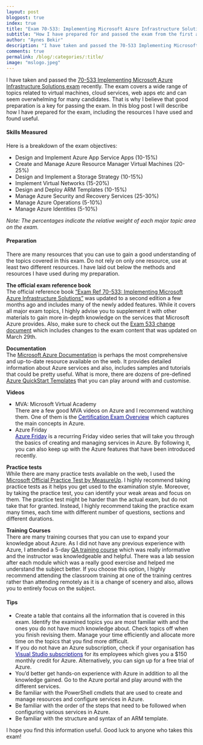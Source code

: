 ```yaml
---
layout: post
blogpost: true
index: true
title: "Exam 70-533: Implementing Microsoft Azure Infrastructure Solutions - Preparation and Tips"
subtitle: "How I have prepared for and passed the exam from the first attempt..."
author: "Aynes Bekir"
description: "I have taken and passed the 70-533 Implementing Microsoft Azure Infrastructure Solutions exam</a> recently. The exam covers a wide range of topics related to virtual machines, cloud services, web apps etc and can seem overwhelming for many candidates. That is why I believe that good preparation is a key for passing the exam. In this blog post I will describe how I have prepared for the exam."
comments: true
permalink: /blog/:categories/:title/
image: "mslogo.jpeg"
---
```


I have taken and passed the <a href="https://www.microsoft.com/en-us/learning/exam-70-533.aspx" target="_blank">70-533 Implementing Microsoft Azure Infrastructure Solutions exam</a> recently. The exam covers a wide range of topics related to virtual machines, cloud services, web apps etc and can seem overwhelming for many candidates. That is why I believe that good preparation is a key for passing the exam. In this blog post I will describe how I have prepared for the exam, including the resources I have used and found useful. 

#### **Skills Measured**
Here is a breakdown of the exam objectives:
- Design and Implement Azure App Service Apps (10-15%)
- Create and Manage Azure Resource Manager Virtual Machines (20-25%)
- Design and Implement a Storage Strategy (10-15%)
- Implement Virtual Networks (15-20%)
- Design and Deploy ARM Templates (10-15%)
- Manage Azure Security and Recovery Services (25-30%)
- Manage Azure Operations (5-10%)
- Manage Azure Identities (5-10%)

_Note: The percentages indicate the relative weight of each major topic area on the exam._

#### **Preparation**
There are many resources that you can use to gain a good understanding of the topics covered in this exam. Do not rely on only one resource, use at least two different resources. I have laid out below the methods and resources I have used during my preparation.

__The official exam reference book__
<br />The official reference book <a href="http://a.co/d/d0Y3nlm" target="_blank">“Exam Ref 70-533: Implementing Microsoft Azure Infrastructure Solutions”</a> was updated to a second edition a few months ago and includes many of the newly added features. While it covers all major exam topics, I highly advise you to supplement it with other materials to gain more in-depth knowledge on the services that Microsoft Azure provides. Also, make sure to check out the <a href="http://download.microsoft.com/download/8/4/8/848DD46A-05F2-4021-A118-036FC06647C5/533_OD_Changes.pdf">Exam 533 change document</a> which includes changes to the exam content that was updated on March 29th.

__Documentation__
<br />The <a href="https://docs.microsoft.com/en-gb/azure/" target="_blank">Microsoft Azure Documentation</a> is perhaps the most comprehensive and up-to-date resource available on the web. It provides detailed information about Azure services and also, includes samples and tutorials that could be pretty useful. What is more, there are dozens of pre-defined <a href="https://azure.microsoft.com/en-gb/resources/templates/" target="_blank">Azure QuickStart Templates</a> that you can play around with and customise. 

__Videos__
<br />
- MVA: Microsoft Virtual Academy
<br />There are a few good MVA videos on Azure and I recommend watching them. One of them is the <a href="https://mva.microsoft.com/en-US/training-courses/certification-exam-overview-70533-implementing-microsoft-azure-infrastructure-solutions-17405" target="_blank" style="color:	#00008B">Certification Exam Overview</a> which captures the main concepts in Azure.
- Azure Friday
<br /><a href="https://azure.microsoft.com/en-gb/resources/videos/azure-friday/" target="_blank" style="color:	#00008B">Azure Friday</a> is a recurring Friday video series that will take you through the basics of creating and managing services in Azure. By following it, you can also keep up with the Azure features that have been introduced recently.

__Practice tests__
<br />While there are many practice tests available on the web, I used the <a href="https://uk.mindhub.com/70-533-implementing-microsoft-azure-infrastructure/p/MU-70-533" target="_blank">Microsoft Official Practice Test by MeasureUp</a>. I highly recommend taking practice tests as it helps you get used to the examination style. Moreover, by taking the practice test, you can identify your weak areas and focus on them.
The practice test might be harder than the actual exam, but do not take that for granted. Instead, I highly recommend taking the practice exam many times, each time with different number of questions, sections and different durations.

__Training Courses__
<br />There are many training courses that you can use to expand your knowledge about Azure. As I did not have any previous experience with Azure, I attended a 5-day <a href="https://www.qa.com/training-courses/technical-it-training/microsoft/microsoft-azure/implementing-microsoft-azure-infrastructure-solutions" target="_blank">QA training course</a> which was really informative and the instructor was knowledgeable and helpful. There was a lab session after each module which was a really good exercise and helped me understand the subject better. If you choose this option, I highly recommend attending the classroom training at one of the training centres rather than attending remotely as it is a change of scenery and also, allows you to entirely focus on the subject.

#### **Tips**
- Create a table that contains all the information that is covered in this exam. Identify the examined topics you are most familiar with and the ones you do not have much knowledge about. Check topics off when you finish revising them. Manage your time efficiently and allocate more time on the topics that you find more difficult.
- If you do not have an Azure subscription, check if your organisation has <a href="https://visualstudio.microsoft.com/subscriptions/" target="_blank" style="color:#00008B">Visual Studio subscriptions</a>  for its employees which gives you a $150 monthly credit for Azure. Alternatively, you can sign up for a free trial of Azure.
- You’d better get hands-on experience with Azure in addition to all the knowledge gained. Go to the Azure portal and play around with the different services.
- Be familiar with the PowerShell cmdlets that are used to create and manage resources and configure services in Azure.
- Be familiar with the order of the steps that need to be followed when configuring various services in Azure.
- Be familiar with the structure and syntax of an ARM template.

I hope you find this information useful. Good luck to anyone who takes this exam!

